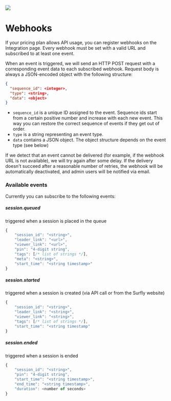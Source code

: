[![](/images/logosmall.png)](https://www.surfly.com)

# Webhooks

If your pricing plan allows API usage, you can register webhooks on the Integration page. Every webhook must be set with a valid URL and subscribed to at least one event.

When an event is triggered, we will send an HTTP POST request with a corresponding event data to each subscribed webhook. Request body is always a JSON-encoded object with the following structure:

```json
{
  "sequence_id": <integer>,
  "type": <string>,
  "data": <object>
}
```

* `sequence_id` is a unique ID assigned to the event. Sequence ids start from a certain positive number and increase with each new event. This way you can restore the correct sequence of events if they get out of order.
* `type` is a string representing an event type.
* `data` contains a JSON object. The object structure depends on the event type \(see below\)

If we detect that an event cannot be delivered \(for example, if the webhook URL is not available\), we will try again after some delay. If the delivery doesn't succeed after a reasonable number of retries, the webhook will be automatically deactivated, and admin users will be notified via email.

### Available events

Currently you can subscribe to the following events:

##### session.queued

triggered when a session is placed in the queue

```js
{
    "session_id": "<string>",
    "leader_link": "<url>",
    "viewer_link": "<url>",
    "pin": "4-digit string",
    "tags": [/* list of strings */],
    "meta": "<string>",
    "start_time": "<string timestamp>"
}
```

##### session.started

triggered when a session is created \(via API call or from the Surfly website\)

```js
{
    "session_id": "<string>",
    "leader_link": "<string>",
    "viewer_link": "<string>",
    "tags": [/* list of strings */],
    "start_time": "<string timestamp"
}
```

##### session.ended

triggered when a session is ended

```javascript
{
    "session_id": "<string>",
    "pin": "4-digit string",
    "start_time": "<string timestamp>",
    "end_time": "<string timestamp>",
    "duration": <number of seconds>
}
```



